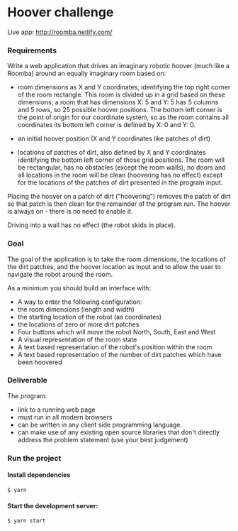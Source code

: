 # Hoover challenge

Live app: http://roomba.netlify.com/

### Requirements

Write a web application that drives an imaginary robotic hoover (much like a Roomba) around an equally imaginary room based on:

- room dimensions as X and Y coordinates, identifying the top right corner of the room rectangle. This room is divided up in a grid based on these dimensions; a room that has dimensions X: 5 and Y: 5 has 5 columns and 5 rows, so 25 possible hoover positions. The bottom left corner is the point of origin for our coordinate system, so as the room contains all coordinates its bottom left corner is defined by X: 0 and Y: 0.
- an initial hoover position (X and Y coordinates like patches of dirt)

- locations of patches of dirt, also defined by X and Y coordinates identifying the bottom left corner of those grid positions.
  The room will be rectangular, has no obstacles (except the room walls), no doors and all locations in the room will be clean (hoovering has no effect) except for the locations of the patches of dirt presented in the program input.

Placing the hoover on a patch of dirt ("hoovering") removes the patch of dirt so that patch is then clean for the remainder of the program run. The hoover is always on - there is no need to enable it.

Driving into a wall has no effect (the robot skids in place).

### Goal

The goal of the application is to take the room dimensions, the locations of the dirt patches, and the hoover location as input and to allow the user to navigate the robot around the room.

As a minimum you should build an interface with:

- A way to enter the following configuration:
- the room dimensions (length and width)
- the starting location of the robot (as coordinates)
- the locations of zero or more dirt patches
- Four buttons which will move the robot North, South, East and West
- A visual representation of the room state
- A text based representation of the robot's position within the room
- A text based representation of the number of dirt patches which have been hoovered

### Deliverable

The program:

- link to a running web page
- must run in all modern browsers
- can be written in any client side programming language.
- can make use of any existing open source libraries that don't directly address the problem statement (use your best judgement)

### Run the project

#### Install dependencies

```
$ yarn
```

#### Start the development server:

```
$ yarn start
```
